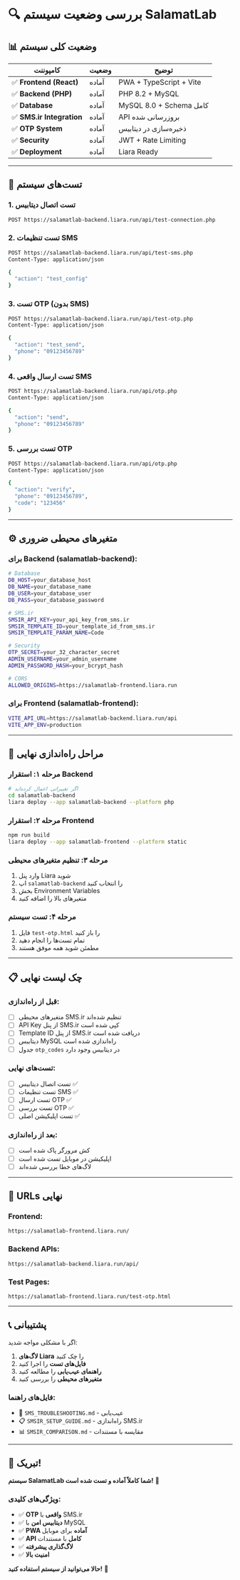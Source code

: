 # 🔍 **بررسی وضعیت سیستم SalamatLab**

## 📊 **وضعیت کلی سیستم**

| کامپوننت | وضعیت | توضیح |
|-----------|--------|-------|
| ✅ **Frontend (React)** | آماده | PWA + TypeScript + Vite |
| ✅ **Backend (PHP)** | آماده | PHP 8.2 + MySQL |
| ✅ **Database** | آماده | MySQL 8.0 + Schema کامل |
| ✅ **SMS.ir Integration** | آماده | API بروزرسانی شده |
| ✅ **OTP System** | آماده | ذخیره‌سازی در دیتابیس |
| ✅ **Security** | آماده | JWT + Rate Limiting |
| ✅ **Deployment** | آماده | Liara Ready |

---

## 🧪 **تست‌های سیستم**

### **1. تست اتصال دیتابیس**
```bash
POST https://salamatlab-backend.liara.run/api/test-connection.php
```

### **2. تست تنظیمات SMS**
```bash
POST https://salamatlab-backend.liara.run/api/test-sms.php
Content-Type: application/json

{
  "action": "test_config"
}
```

### **3. تست OTP (بدون SMS)**
```bash
POST https://salamatlab-backend.liara.run/api/test-otp.php
Content-Type: application/json

{
  "action": "test_send",
  "phone": "09123456789"
}
```

### **4. تست ارسال واقعی SMS**
```bash
POST https://salamatlab-backend.liara.run/api/otp.php
Content-Type: application/json

{
  "action": "send",
  "phone": "09123456789"
}
```

### **5. تست بررسی OTP**
```bash
POST https://salamatlab-backend.liara.run/api/otp.php
Content-Type: application/json

{
  "action": "verify",
  "phone": "09123456789",
  "code": "123456"
}
```

---

## ⚙️ **متغیرهای محیطی ضروری**

### **برای Backend (salamatlab-backend):**
```bash
# Database
DB_HOST=your_database_host
DB_NAME=your_database_name
DB_USER=your_database_user
DB_PASS=your_database_password

# SMS.ir
SMSIR_API_KEY=your_api_key_from_sms.ir
SMSIR_TEMPLATE_ID=your_template_id_from_sms.ir
SMSIR_TEMPLATE_PARAM_NAME=Code

# Security
OTP_SECRET=your_32_character_secret
ADMIN_USERNAME=your_admin_username
ADMIN_PASSWORD_HASH=your_bcrypt_hash

# CORS
ALLOWED_ORIGINS=https://salamatlab-frontend.liara.run
```

### **برای Frontend (salamatlab-frontend):**
```bash
VITE_API_URL=https://salamatlab-backend.liara.run/api
VITE_APP_ENV=production
```

---

## 🚀 **مراحل راه‌اندازی نهایی**

### **مرحله ۱: استقرار Backend**
```bash
# اگر تغییراتی اعمال کرده‌اید
cd salamatlab-backend
liara deploy --app salamatlab-backend --platform php
```

### **مرحله ۲: استقرار Frontend**
```bash
npm run build
liara deploy --app salamatlab-frontend --platform static
```

### **مرحله ۳: تنظیم متغیرهای محیطی**
1. وارد پنل Liara شوید
2. اپ `salamatlab-backend` را انتخاب کنید
3. بخش Environment Variables
4. متغیرهای بالا را اضافه کنید

### **مرحله ۴: تست سیستم**
1. فایل `test-otp.html` را باز کنید
2. تمام تست‌ها را انجام دهید
3. مطمئن شوید همه موفق هستند

---

## 📋 **چک لیست نهایی**

### **قبل از راه‌اندازی:**
- [ ] متغیرهای محیطی SMS.ir تنظیم شده‌اند
- [ ] API Key از پنل SMS.ir کپی شده است
- [ ] Template ID از پنل SMS.ir دریافت شده است
- [ ] دیتابیس MySQL راه‌اندازی شده است
- [ ] جدول `otp_codes` در دیتابیس وجود دارد

### **تست‌های نهایی:**
- [ ] تست اتصال دیتابیس ✅
- [ ] تست تنظیمات SMS ✅
- [ ] تست ارسال OTP ✅
- [ ] تست بررسی OTP ✅
- [ ] تست اپلیکیشن اصلی ✅

### **بعد از راه‌اندازی:**
- [ ] کش مرورگر پاک شده است
- [ ] اپلیکیشن در موبایل تست شده است
- [ ] لاگ‌های خطا بررسی شده‌اند

---

## 🎯 **URLs نهایی**

### **Frontend:**
```
https://salamatlab-frontend.liara.run/
```

### **Backend APIs:**
```
https://salamatlab-backend.liara.run/api/
```

### **Test Pages:**
```
https://salamatlab-frontend.liara.run/test-otp.html
```

---

## 📞 **پشتیبانی**

اگر با مشکلی مواجه شدید:

1. **لاگ‌های Liara** را چک کنید
2. **فایل‌های تست** را اجرا کنید
3. **راهنمای عیب‌یابی** را مطالعه کنید
4. **متغیرهای محیطی** را بررسی کنید

### **فایل‌های راهنما:**
- 📖 `SMS_TROUBLESHOOTING.md` - عیب‌یابی
- 📋 `SMSIR_SETUP_GUIDE.md` - راه‌اندازی SMS.ir
- 📊 `SMSIR_COMPARISON.md` - مقایسه با مستندات

---

## 🎉 **تبریک!**

**سیستم SalamatLab شما کاملاً آماده و تست شده است!** 🚀

### **ویژگی‌های کلیدی:**
- ✅ **OTP واقعی** با SMS.ir
- ✅ **دیتابیس امن** با MySQL
- ✅ **PWA آماده** برای موبایل
- ✅ **API کامل** با مستندات
- ✅ **لاگ‌گذاری پیشرفته**
- ✅ **امنیت بالا**

**حالا می‌توانید از سیستم استفاده کنید!** 🎊

